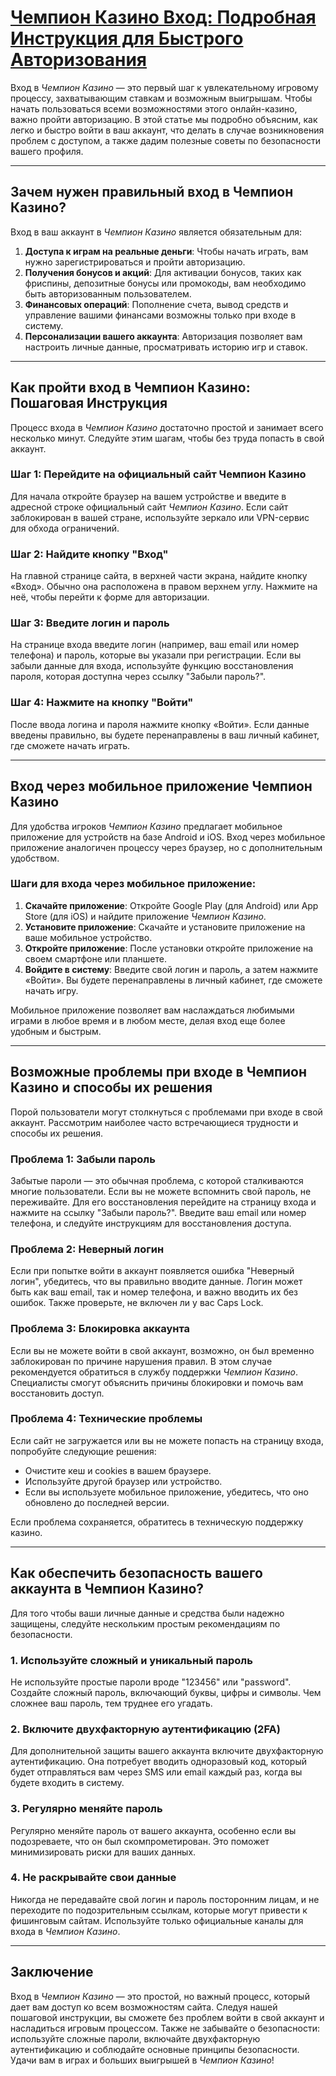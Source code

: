# [Чемпион Казино Вход: Подробная Инструкция для Быстрого Авторизования](https://temon-gter.cfd/go/lRq?p80412p304504pcc44t17455)

Вход в *Чемпион Казино* — это первый шаг к увлекательному игровому процессу, захватывающим ставкам и возможным выигрышам. Чтобы начать пользоваться всеми возможностями этого онлайн-казино, важно пройти авторизацию. В этой статье мы подробно объясним, как легко и быстро войти в ваш аккаунт, что делать в случае возникновения проблем с доступом, а также дадим полезные советы по безопасности вашего профиля.

***

## Зачем нужен правильный вход в Чемпион Казино?

Вход в ваш аккаунт в *Чемпион Казино* является обязательным для:

1. **Доступа к играм на реальные деньги**: Чтобы начать играть, вам нужно зарегистрироваться и пройти авторизацию.
2. **Получения бонусов и акций**: Для активации бонусов, таких как фриспины, депозитные бонусы или промокоды, вам необходимо быть авторизованным пользователем.
3. **Финансовых операций**: Пополнение счета, вывод средств и управление вашими финансами возможны только при входе в систему.
4. **Персонализации вашего аккаунта**: Авторизация позволяет вам настроить личные данные, просматривать историю игр и ставок.

***

## Как пройти вход в Чемпион Казино: Пошаговая Инструкция

Процесс входа в *Чемпион Казино* достаточно простой и занимает всего несколько минут. Следуйте этим шагам, чтобы без труда попасть в свой аккаунт.

### Шаг 1: Перейдите на официальный сайт Чемпион Казино

Для начала откройте браузер на вашем устройстве и введите в адресной строке официальный сайт *Чемпион Казино*. Если сайт заблокирован в вашей стране, используйте зеркало или VPN-сервис для обхода ограничений.

### Шаг 2: Найдите кнопку "Вход"

На главной странице сайта, в верхней части экрана, найдите кнопку «Вход». Обычно она расположена в правом верхнем углу. Нажмите на неё, чтобы перейти к форме для авторизации.

### Шаг 3: Введите логин и пароль

На странице входа введите логин (например, ваш email или номер телефона) и пароль, которые вы указали при регистрации. Если вы забыли данные для входа, используйте функцию восстановления пароля, которая доступна через ссылку "Забыли пароль?".

### Шаг 4: Нажмите на кнопку "Войти"

После ввода логина и пароля нажмите кнопку «Войти». Если данные введены правильно, вы будете перенаправлены в ваш личный кабинет, где сможете начать играть.

***

## Вход через мобильное приложение Чемпион Казино

Для удобства игроков *Чемпион Казино* предлагает мобильное приложение для устройств на базе Android и iOS. Вход через мобильное приложение аналогичен процессу через браузер, но с дополнительным удобством.

### Шаги для входа через мобильное приложение:

1. **Скачайте приложение**: Откройте Google Play (для Android) или App Store (для iOS) и найдите приложение *Чемпион Казино*.
2. **Установите приложение**: Скачайте и установите приложение на ваше мобильное устройство.
3. **Откройте приложение**: После установки откройте приложение на своем смартфоне или планшете.
4. **Войдите в систему**: Введите свой логин и пароль, а затем нажмите «Войти». Вы будете перенаправлены в личный кабинет, где сможете начать игру.

Мобильное приложение позволяет вам наслаждаться любимыми играми в любое время и в любом месте, делая вход еще более удобным и быстрым.

***

## Возможные проблемы при входе в Чемпион Казино и способы их решения

Порой пользователи могут столкнуться с проблемами при входе в свой аккаунт. Рассмотрим наиболее часто встречающиеся трудности и способы их решения.

### Проблема 1: Забыли пароль

Забытые пароли — это обычная проблема, с которой сталкиваются многие пользователи. Если вы не можете вспомнить свой пароль, не переживайте. Для его восстановления перейдите на страницу входа и нажмите на ссылку "Забыли пароль?". Введите ваш email или номер телефона, и следуйте инструкциям для восстановления доступа.

### Проблема 2: Неверный логин

Если при попытке войти в аккаунт появляется ошибка "Неверный логин", убедитесь, что вы правильно вводите данные. Логин может быть как ваш email, так и номер телефона, и важно вводить их без ошибок. Также проверьте, не включен ли у вас Caps Lock.

### Проблема 3: Блокировка аккаунта

Если вы не можете войти в свой аккаунт, возможно, он был временно заблокирован по причине нарушения правил. В этом случае рекомендуется обратиться в службу поддержки *Чемпион Казино*. Специалисты смогут объяснить причины блокировки и помочь вам восстановить доступ.

### Проблема 4: Технические проблемы

Если сайт не загружается или вы не можете попасть на страницу входа, попробуйте следующие решения:

* Очистите кеш и cookies в вашем браузере.
* Используйте другой браузер или устройство.
* Если вы используете мобильное приложение, убедитесь, что оно обновлено до последней версии.

Если проблема сохраняется, обратитесь в техническую поддержку казино.

***

## Как обеспечить безопасность вашего аккаунта в Чемпион Казино?

Для того чтобы ваши личные данные и средства были надежно защищены, следуйте нескольким простым рекомендациям по безопасности.

### 1. Используйте сложный и уникальный пароль

Не используйте простые пароли вроде "123456" или "password". Создайте сложный пароль, включающий буквы, цифры и символы. Чем сложнее ваш пароль, тем труднее его угадать.

### 2. Включите двухфакторную аутентификацию (2FA)

Для дополнительной защиты вашего аккаунта включите двухфакторную аутентификацию. Она потребует вводить одноразовый код, который будет отправляться вам через SMS или email каждый раз, когда вы будете входить в систему.

### 3. Регулярно меняйте пароль

Регулярно меняйте пароль от вашего аккаунта, особенно если вы подозреваете, что он был скомпрометирован. Это поможет минимизировать риски для ваших данных.

### 4. Не раскрывайте свои данные

Никогда не передавайте свой логин и пароль посторонним лицам, и не переходите по подозрительным ссылкам, которые могут привести к фишинговым сайтам. Используйте только официальные каналы для входа в *Чемпион Казино*.

***

## Заключение

Вход в *Чемпион Казино* — это простой, но важный процесс, который дает вам доступ ко всем возможностям сайта. Следуя нашей пошаговой инструкции, вы сможете без проблем войти в свой аккаунт и насладиться игровым процессом. Также не забывайте о безопасности: используйте сложные пароли, включайте двухфакторную аутентификацию и соблюдайте основные принципы безопасности. Удачи вам в играх и больших выигрышей в *Чемпион Казино*!
